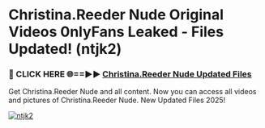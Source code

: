 # Christina.Reeder Nude Original Videos 0nlyFans Leaked - Files Updated! (ntjk2)

<h3>🔴 CLICK HERE 🌐==►► <a href="https://tinyurl.com/yrmya6cz" rel="nofollow">Christina.Reeder Nude Updated Files</a></h3>

Get Christina.Reeder Nude and all content. Now you can access all videos and pictures of Christina.Reeder Nude. New Updated Files 2025!

[![ntjk2](https://i.imgur.com/FMdXYCs.gif)](https://tinyurl.com/yrmya6cz)

